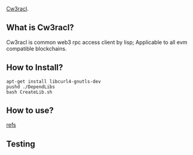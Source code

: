 [Cw3racl](https://github.com/Wilfrider/Cw3racl.git).

What is Cw3racl?
----------------

Cw3racl is common web3 rpc access client by lisp; Applicable to all evm compatible blockchains.


How to Install?
----------------
    apt-get install libcurl4-gnutls-dev
    pushd ./DependLibs
    bash CreateLib.sh

How to use?
-----------

[refs](https://github.com/Wilfrider/Cw3racl/wiki)

Testing
-------
